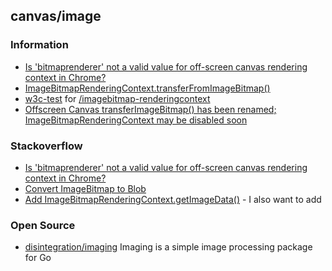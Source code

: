 ## canvas/image


### Information
- [Is 'bitmaprenderer' not a valid value for off-screen canvas rendering context in Chrome?](https://stackoverflow.com/questions/56367196/is-bitmaprenderer-not-a-valid-value-for-off-screen-canvas-rendering-context-in)
- [ImageBitmapRenderingContext.transferFromImageBitmap()](https://developer.mozilla.org/en-US/docs/Web/API/ImageBitmapRenderingContext/transferFromImageBitmap)
- [w3c-test](https://w3c-test.org/) for [/imagebitmap-renderingcontext](https://w3c-test.org/imagebitmap-renderingcontext/)
- [Offscreen Canvas transferImageBitmap() has been renamed; ImageBitmapRenderingContext may be disabled soon](https://www.fxsitecompat.dev/en-CA/docs/2016/offscreen-canvas-transferimagebitmap-has-been-renamed-imagebitmaprenderingcontext-may-be-disabled-soon/)


### Stackoverflow
- [Is 'bitmaprenderer' not a valid value for off-screen canvas rendering context in Chrome?](https://stackoverflow.com/questions/56367196/is-bitmaprenderer-not-a-valid-value-for-off-screen-canvas-rendering-context-in)
- [Convert ImageBitmap to Blob](https://stackoverflow.com/questions/52959839/convert-imagebitmap-to-blob)
- [Add ImageBitmapRenderingContext.getImageData()](https://discourse.wicg.io/t/add-imagebitmaprenderingcontext-getimagedata/1826) - I also want to add



### Open Source
- [disintegration/imaging](https://github.com/disintegration/imaging) Imaging is a simple image processing package for Go
